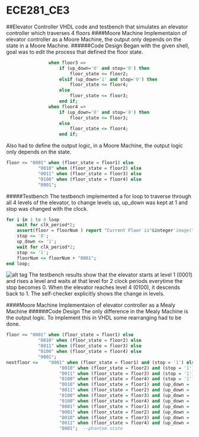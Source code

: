 ECE281_CE3
==========
##Elevator Controller
VHDL code and testbench that simulates an elevator controller which traverses 4 floors
####Moore Machine
Implementaion of elevator controller as a Moore Machine, the output only depends on the state in a Moore Machine.
######Code Design
Began with the given shell, goal was to edit the process that defined the floor state.

```VHDL
				when floor3 =>
					if (up_down='0' and stop='0') then 
						floor_state <= floor2;
					elsif (up_down='1' and stop='0') then 
						floor_state <= floor4;	
					else
						floor_state <= floor3;	
					end if;
				when floor4 =>
					if (up_down='0' and stop='0') then 
						floor_state <= floor3;	
					else 
						floor_state <= floor4;
					end if;
```
Also had to define the output logic, in a Moore Machine, the output logic only depends on the state.
```VHDL
floor <= "0001" when (floor_state = floor1) else
			"0010" when (floor_state = floor2) else
			"0011" when (floor_state = floor3) else
			"0100" when (floor_state = floor4) else
			"0001";
```
#####Testbench
The testbench implemented a for loop to traverse through all 4 levels of the elevator, to change levels up, up_down was kept at 1 and stop was changed with the clock.

```VHDL
for i in 1 to 4 loop
	wait for clk_period*2;				
	assert(floor = floorNum ) report "Current Floor is"&integer'image(to_integer(unsigned((floor)))) severity note;
	stop <= '0';
	up_down <= '1';
	wait for clk_period*2;
	stop <= '1';
	floorNum <= floorNum + "0001";
end loop;
```
![alt tag](https://raw.github.com/EricWardner/ECE281_CE3/master/Moore_Capture.PNG)
The testbench results show that the elevator starts at level 1 (0001) and rises a level and waits at that level for 2 clock periods everytime the stop becomes 0. When the elevator reaches level 4 (0100), it descends back to 1. The self-checker explicitly shows the change in levels. 

####Moore Machine
Implementaion of elevator controller as a Mealy Machine
######Code Design
The only difference in the Mealy Machine is the output logic. To implement this in VHDL some rearranging had to be done.
```VHDL
floor <= "0001" when (floor_state = floor1) else
			"0010" when (floor_state = floor2) else
			"0011" when (floor_state = floor3) else
			"0100" when (floor_state = floor4) else
			"0001";
nextfloor <= 	"0001" when (floor_state = floor1) and (stop = '1') else
					"0010" when (floor_state = floor2) and (stop = '1') else
					"0011" when (floor_state = floor3) and (stop = '1') else
					"0100" when (floor_state = floor4) and (stop = '1') else
					"0010" when (floor_state = floor1) and (up_down = '1') and (stop = '0') else
					"0011" when (floor_state = floor2) and (up_down = '1') and (stop = '0') else
					"0100" when (floor_state = floor3) and (up_down = '1') and (stop = '0') else
					"0100" when (floor_state = floor4) and (up_down = '1') and (stop = '0') else
					"0001" when (floor_state = floor1) and (up_down = '0') and (stop = '0') else
					"0001" when (floor_state = floor2) and (up_down = '0') and (stop = '0') else
					"0010" when (floor_state = floor3) and (up_down = '0') and (stop = '0') else
					"0011" when (floor_state = floor4) and (up_down = '0') else
					"0001";  --phantom state
```

